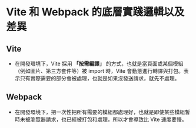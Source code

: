 # Vite 和 Webpack 的底層實踐邏輯以及差異

## Vite

- 在開發環境下，Vite 採用 **「按需編譯」** 的方式，也就是當頁面或某個模組（例如圖片、第三方套件等）被 import 時，Vite 會動態進行轉譯與打包。表示只有實際需要的部分會被處理，也就是如果沒發送請求，就先不處理。

## Webpack

- 在開發環境下，把一次性把所有需要的模組都處理好，也就是即使某些模組暫時未被瀏覽器請求，也已經被打包和處理，所以才會導致比 Vite 速度要慢。
